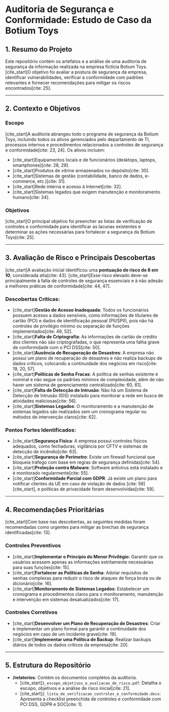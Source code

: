 # Auditoria de Segurança e Conformidade: Estudo de Caso da Botium Toys

## 1. Resumo do Projeto

Este repositório contém os artefatos e a análise de uma auditoria de segurança da informação realizada na empresa fictícia Botium Toys. [cite_start]O objetivo foi avaliar a postura de segurança da empresa, identificar vulnerabilidades, verificar a conformidade com padrões relevantes e fornecer recomendações para mitigar os riscos encontrados[cite: 25].

---

## 2. Contexto e Objetivos

### Escopo
[cite_start]A auditoria abrangeu todo o programa de segurança da Botium Toys, incluindo todos os ativos gerenciados pelo departamento de TI, processos internos e procedimentos relacionados a controles de segurança e conformidade[cite: 23, 24]. Os ativos incluem:
* [cite_start]Equipamentos locais e de funcionários (desktops, laptops, smartphones)[cite: 28, 29].
* [cite_start]Produtos de vitrine armazenados no depósito[cite: 30].
* [cite_start]Sistemas de gestão (contabilidade, banco de dados, e-commerce, etc.)[cite: 31].
* [cite_start]Rede interna e acesso à Internet[cite: 32].
* [cite_start]Sistemas legados que exigem manutenção e monitoramento humano[cite: 34].

### Objetivos
[cite_start]O principal objetivo foi preencher as listas de verificação de controles e conformidade para identificar as lacunas existentes e determinar as ações necessárias para fortalecer a segurança da Botium Toys[cite: 25].

---

## 3. Avaliação de Risco e Principais Descobertas

[cite_start]A avaliação inicial identificou uma **pontuação de risco de 8 em 10**, considerada alta[cite: 43]. [cite_start]Esse risco elevado deve-se principalmente à falta de controles de segurança essenciais e à não adesão a melhores práticas de conformidade[cite: 44, 47].

### Descobertas Críticas:
* [cite_start]**Gestão de Acesso Inadequada**: Todos os funcionários possuem acesso a dados sensíveis, como informações de titulares de cartão (PCI) e dados de identificação pessoal (PII/SPII), pois não há controles de privilégio mínimo ou separação de funções implementados[cite: 49, 52].
* [cite_start]**Falta de Criptografia**: As informações de cartão de crédito dos clientes não são criptografadas, o que representa uma falha grave de conformidade com o PCI DSS[cite: 50].
* [cite_start]**Ausência de Recuperação de Desastres**: A empresa não possui um plano de recuperação de desastres e não realiza backups de dados críticos, colocando a continuidade dos negócios em risco[cite: 19, 20, 57].
* [cite_start]**Políticas de Senha Fracas**: A política de senhas existente é nominal e não segue os padrões mínimos de complexidade, além de não haver um sistema de gerenciamento centralizado[cite: 60, 61].
* [cite_start]**Falta de Detecção de Intrusão**: Não há um Sistema de Detecção de Intrusão (IDS) instalado para monitorar a rede em busca de atividades maliciosas[cite: 56].
* [cite_start]**Sistemas Legados**: O monitoramento e a manutenção de sistemas legados são realizados sem um cronograma regular ou métodos de intervenção claros[cite: 62].

### Pontos Fortes Identificados:
* [cite_start]**Segurança Física**: A empresa possui controles físicos adequados, como fechaduras, vigilância por CFTV e sistemas de detecção de incêndio[cite: 63].
* [cite_start]**Segurança de Perímetro**: Existe um firewall funcional que bloqueia tráfego com base em regras de segurança definidas[cite: 54].
* [cite_start]**Proteção contra Malware**: Software antivírus está instalado e é monitorado regularmente[cite: 55].
* [cite_start]**Conformidade Parcial com GDPR**: Já existe um plano para notificar clientes da UE em caso de violação de dados [cite: 58][cite_start], e políticas de privacidade foram desenvolvidas[cite: 59].

---

## 4. Recomendações Prioritárias

[cite_start]Com base nas descobertas, as seguintes medidas foram recomendadas como urgentes para mitigar as brechas de segurança identificadas[cite: 13].

### Controles Preventivos
* [cite_start]**Implementar o Princípio do Menor Privilégio**: Garantir que os usuários acessem apenas as informações estritamente necessárias para suas funções[cite: 15].
* [cite_start]**Fortalecer as Políticas de Senha**: Adotar requisitos de senhas complexas para reduzir o risco de ataques de força bruta ou de dicionário[cite: 16].
* [cite_start]**Monitoramento de Sistemas Legados**: Estabelecer um cronograma e procedimentos claros para o monitoramento, manutenção e intervenção em sistemas desatualizados[cite: 17].

### Controles Corretivos
* [cite_start]**Desenvolver um Plano de Recuperação de Desastres**: Criar e implementar um plano formal para garantir a continuidade dos negócios em caso de um incidente grave[cite: 19].
* [cite_start]**Implementar uma Política de Backup**: Realizar backups diários de todos os dados críticos da empresa[cite: 20].

---

## 5. Estrutura do Repositório

* **/relatorios**: Contém os documentos completos da auditoria.
    * [cite_start]`1_escopo_objetivos_e_avaliacao_de_risco.pdf`: Detalha o escopo, objetivos e a análise de risco inicial[cite: 21].
    * [cite_start]`2_lista_de_verificacao_controles_e_conformidade.docx`: Apresenta a checklist preenchida de controles e conformidade com PCI DSS, GDPR e SOC[cite: 1].
